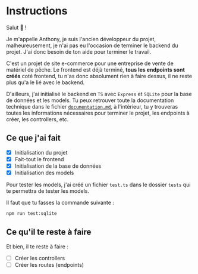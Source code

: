# Instructions

Salut 👋 !

Je m'appelle Anthony, je suis l'ancien développeur du projet, malheureusement, je n'ai pas eu l'occasion de terminer le backend du projet. J'ai donc besoin de ton aide pour terminer le travail.

C'est un projet de site e-commerce pour une entreprise de vente de matériel de pêche. Le frontend est déjà terminé, **tous les endpoints sont créés** coté frontend, tu n'as donc absolument rien à faire dessus, il ne reste plus qu'a le lié avec le backend.

D'ailleurs, j'ai initialisé le backend en `TS` avec `Express` et `SQLite` pour la base de données et les models. Tu peux retrouver toute la documentation technique dans le fichier [`documentation.md`](./documentation.md), à l'intérieur, tu y trouveras toutes les informations nécessaires pour terminer le projet, les endpoints à créer, les controllers, etc.

## Ce que j'ai fait

-   [x] Initialisation du projet
-   [x] Fait-tout le frontend
-   [x] Initialisation de la base de données
-   [x] Initialisation des models

Pour tester les models, j'ai créé un fichier `test.ts` dans le dossier `tests` qui te permettra de tester les models.

Il faut que tu fasses la commande suivante :

```bash
npm run test:sqlite
```

## Ce qu'il te reste à faire

Et bien, il te reste à faire :

-   [ ] Créer les controllers
-   [ ] Créer les routes (endpoints)
